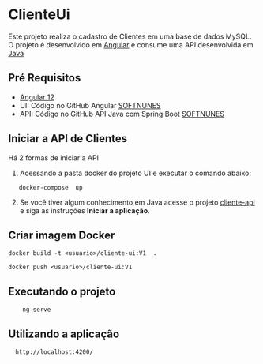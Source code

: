 # ClienteUi

  Este projeto realiza o cadastro de Clientes em uma base de dados MySQL. O projeto é desenvolvido em [Angular](https://github.com/rogeriornunes/cliente-ui)
e consume uma API desenvolvida em [Java](https://github.com/rogeriornunes/cliente-api)
  


## Pré Requisitos

 - [Angular 12]()
 - UI: Código no GitHub Angular [SOFTNUNES](https://github.com/rogeriornunes/cliente-ui)
 - API: Código no GitHub API Java com Spring Boot [SOFTNUNES](https://github.com/rogeriornunes/cliente-api)


## Iniciar a API de Clientes

 Há 2 formas de iniciar a API
 
1.   Acessando a pasta docker do projeto UI e executar o comando abaixo: 
   
```
   docker-compose  up
```
 
 
2. Se você tiver algum conhecimento em Java acesse o projeto [cliente-api](https://github.com/rogeriornunes/cliente-api/blob/main/README.md) e siga as instruções 
 **Iniciar a aplicação**.
  


## Criar imagem Docker

    docker build -t <usuario>/cliente-ui:V1  .

    docker push <usuario>/cliente-ui:V1


## Executando o projeto

```
    ng serve 
```

## Utilizando a aplicação

```
  http://localhost:4200/  
``` 


